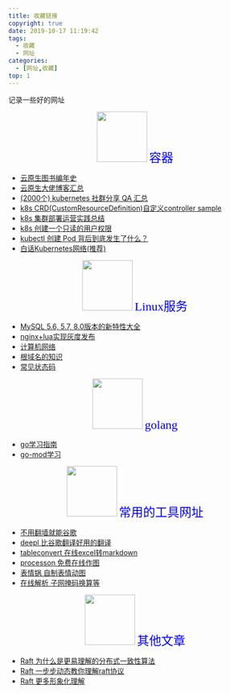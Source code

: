 ```yaml
---
title: 收藏链接
copyright: true
date: 2019-10-17 11:19:42
tags:
  - 收藏
  - 网址
categories:
  - [网址,收藏]
top: 1
---
```

记录一些好的网址
<!-- more -->
   
<center>
<img src="//zhangzw001.github.io/images/dockerniu.jpeg" width = "100" height = "100" style="border: 0"/>
<font color="blue" face="黑体" size=5> 容器 </font>
</center>

- [云原生图书编年史](https://jimmysong.io/cloud-native/memo/books/)
- [云原生大佬博客汇总](https://zhangzw001.github.io/2019/10/12/13-%E4%BA%91%E5%8E%9F%E7%94%9F%E5%8D%9A%E5%AE%A2%E6%B1%87%E6%80%BB/)
- [(2000个) kubernetes 社群分享 QA 汇总](https://muzi502.github.io/archives/kubernetes-QA.html)
- [k8s CRD(CustomResourceDefinition)自定义controller sample](https://github.com/kubernetes/sample-controller/blob/master/README.md)
- [k8s 集群部署运营实践总结](https://jeremy-xu.oschina.io/2019/11/kubernetes%E9%9B%86%E7%BE%A4%E9%83%A8%E7%BD%B2%E8%BF%90%E8%90%A5%E5%AE%9E%E8%B7%B5%E6%80%BB%E7%BB%93/)
- [k8s 创建一个只读的用户权限](http://www.huilog.com/?p=1173)
- [kubectl 创建 Pod 背后到底发生了什么？](https://fuckcloudnative.io/posts/what-happens-when-k8s/)
- [白话Kubernetes网络(推荐)](https://juejin.im/entry/599d33ad6fb9a0247804d430)



<center>
<img src="//zhangzw001.github.io/images/dockerniu.jpeg" width = "100" height = "100" style="border: 0"/>
<font color="blue" face="黑体" size=5> Linux服务 </font>
</center>

- [MySQL 5.6, 5.7, 8.0版本的新特性大全](https://www.linuxidc.com/Linux/2019-09/160664.htm)
- [nginx+lua实现灰度发布](https://i4t.com/4070.html)
- [计算机网络](https://github.com/CavsZhouyou/Front-End-Interview-Notebook/blob/master/%E8%AE%A1%E7%AE%97%E6%9C%BA%E7%BD%91%E7%BB%9C/%E8%AE%A1%E7%AE%97%E6%9C%BA%E7%BD%91%E7%BB%9C.md)
- [根域名的知识](http://www.ruanyifeng.com/blog/2018/05/root-domain.html)
- [常见状态码](https://developer.qiniu.com/fusion/kb/1425/the-http-status-code-books)

<center>
<img src="//zhangzw001.github.io/images/dockerniu.jpeg" width = "100" height = "100" style="border: 0"/>
<font color="blue" face="黑体" size=5> golang </font>
</center>


- [go学习指南](https://www.zhihu.com/question/30461290)
- [go-mod学习](https://zhangguanzhang.github.io/2020/03/10/go-mod-base-use/)


<center>
<img src="//zhangzw001.github.io/images/dockerniu.jpeg" width = "100" height = "100" style="border: 0"/>
<font color="blue" face="黑体" size=5> 常用的工具网址 </font>
</center>

- [不用翻墙就能谷歌](https://google.fuckcloudnative.io/)
- [deepl 比谷歌翻译好用的翻译](https://www.deepl.com/translator)
- [tableconvert 在线excel转markdown](https://tableconvert.com/)
- [processon 免费在线作图](https://www.processon.com/;jsessionid=F837B3EA415204DD1285A90441329673.jvm1)
- [表情锅 自制表情动图](https://app.xuty.tk/static/app/index.html)
- [在线解析 子网掩码换算等](https://www.sojson.com/convert/subnetmask.html)



<center>
<img src="//zhangzw001.github.io/images/dockerniu.jpeg" width = "100" height = "100" style="border: 0"/>
<font color="blue" face="黑体" size=5> 其他文章 </font>
</center>

- [Raft 为什么是更易理解的分布式一致性算法](https://www.cnblogs.com/mindwind/p/5231986.html)
- [Raft 一步步动态教你理解raft协议](http://thesecretlivesofdata.com/raft/)
- [Raft 更多形象化理解](https://raft.github.io/)
